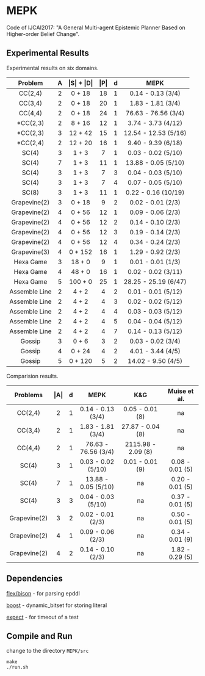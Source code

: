 # MEPK
Code of IJCAI2017: "A General Multi-agent Epistemic Planner Based on Higher-order Belief Change".


## Experimental Results

Experimental results on six domains.

|    Problem    | A | \|S\|  + \|D\| | \|P\| | d  |         MEPK         |
| :-----------: | :--------: | :-------------------------: | :-----------: | :--: | :------------------: |
|    CC(2,4)    |     2      |           0 + 18            |      18       |  1   |  0.14 - 0.13 (3/4)   |
|    CC(3,4)    |     2      |           0 + 18            |      20       |  1   |  1.83 - 1.81 (3/4)   |
|    CC(4,4)    |     2      |           0 + 18            |      24       |  1   | 76.63 - 76.56 (3/4)  |
|   *CC(2,3)    |     2      |           8 + 16            |      12       |  1   |  3.74 - 3.73 (4/12)  |
|   *CC(2,3)    |     3      |           12 + 42           |      15       |  1   | 12.54 - 12.53 (5/16) |
|   *CC(2,4)    |     2      |           12 + 20           |      16       |  1   |  9.40 - 9.39 (6/18)  |
|     SC(4)     |     3      |            1 + 3            |       7       |  1   |  0.03 - 0.02 (5/10)  |
|     SC(4)     |     7      |            1 + 3            |      11       |  1   | 13.88 - 0.05 (5/10)  |
|     SC(4)     |     3      |            1 + 3            |       7       |  3   |  0.04 - 0.03 (5/10)  |
|     SC(4)     |     3      |            1 + 3            |       7       |  4   |  0.07 - 0.05 (5/10)  |
|     SC(8)     |     3      |            1 + 3            |      11       |  1   | 0.22 - 0.16 (10/19)  |
| Grapevine(2)  |     3      |           0 + 18            |       9       |  2   |  0.02 - 0.01 (2/3)   |
| Grapevine(2)  |     4      |           0 + 56            |      12       |  1   |  0.09 - 0.06 (2/3)   |
| Grapevine(2)  |     4      |           0 + 56            |      12       |  2   |  0.14 - 0.10 (2/3)   |
| Grapevine(2)  |     4      |           0 + 56            |      12       |  3   |  0.19 - 0.14 (2/3)   |
| Grapevine(2)  |     4      |           0 + 56            |      12       |  4   |  0.34 - 0.24 (2/3)   |
| Grapevine(3)  |     4      |           0 + 152           |      16       |  1   |  1.29 - 0.92 (2/3)   |
|   Hexa Game   |     3      |           18 + 0            |       9       |  1   |  0.01 - 0.01 (1/3)   |
|   Hexa Game   |     4      |           48 + 0            |      16       |  1   |  0.02 - 0.02 (3/11)  |
|   Hexa Game   |     5      |           100 + 0           |      25       |  1   | 28.25 - 25.19 (6/47) |
| Assemble Line |     2      |            4 + 2            |       4       |  2   |  0.01 - 0.01 (5/12)  |
| Assemble Line |     2      |            4 + 2            |       4       |  3   |  0.02 - 0.02 (5/12)  |
| Assemble Line |     2      |            4 + 2            |       4       |  4   |  0.03 - 0.03 (5/12)  |
| Assemble Line |     2      |            4 + 2            |       4       |  5   |  0.04 - 0.04 (5/12)  |
| Assemble Line |     2      |            4 + 2            |       4       |  7   |  0.14 - 0.13 (5/12)  |
|    Gossip     |     3      |            0 + 6            |       3       |  2   |  0.03 - 0.02 (3/4)   |
|    Gossip     |     4      |           0 + 24            |       4       |  2   |  4.01 - 3.44 (4/5)   |
|    Gossip     |     5      |           0 + 120           |       5       |  2   |  14.02 - 9.50 (4/5)  |



Comparision results.



|   Problems   | \|A\| | d  |        MEPK         |        K&G         |   Muise et al.    |
| :----------: | :-------------: | :--: | :-----------------: | :----------------: | :-------------: |
|   CC(2,4)    |        2        | 1  |  0.14 - 0.13 (3/4)  |  0.05 - 0.01 (8)   |       na        |
|   CC(3,4)    |        2        | 1  |  1.83 - 1.81 (3/4)  |  27.87 - 0.04 (8)  |       na        |
|   CC(4,4)    |        2        | 1  | 76.63 - 76.56 (3/4) | 2115.98 - 2.09 (8) |       na        |
|    SC(4)     |        3        | 1  | 0.03 - 0.02 (5/10)  |  0.01 - 0.01 (9)   | 0.08 - 0.01 (5) |
|    SC(4)     |        7        | 1  | 13.88 - 0.05 (5/10) |         na         | 0.20 - 0.01 (5) |
|    SC(4)     |        3        | 3  | 0.04 - 0.03 (5/10)  |         na         | 0.37 - 0.01 (5) |
| Grapevine(2) |        3        | 2  |  0.02 - 0.01 (2/3)  |         na         | 0.50 - 0.01 (5) |
| Grapevine(2) |        4        | 1  |  0.09 - 0.06 (2/3)  |         na         | 0.34 - 0.01 (9) |
| Grapevine(2) |        4        | 2  |  0.14 - 0.10 (2/3)  |         na         | 1.82 - 0.29 (5) |

## Dependencies

[flex/bison](https://www.gnu.org/software/bison/) - for parsing epddl

[boost](http://www.boost.org/) - dynamic_bitset for storing literal

[expect](http://manpages.ubuntu.com/manpages/trusty/man1/expect.1.html) - for timeout of a test

## Compile and Run

change to the directory `MEPK/src`

```
make
./run.sh
```
